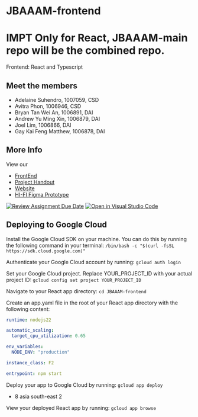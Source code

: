 # JBAAAM-frontend
# **IMPT** Only for React, JBAAAM-main repo will be the combined repo.
Frontend: React and Typescript
## Meet the members
- Adelaine Suhendro, 1007059, CSD
- Avitra Phon, 1006946, CSD
- Bryan Tan Wei An, 1006891, DAI
- Andrew Yu Ming Xin, 1006879, DAI
- Joel Lim, 1006866, DAI
- Gay Kai Feng Matthew, 1006878, DAI

## More Info
View our
- [FrontEnd](https://jbaaam-frontend.et.r.appspot.com/)
- [Project Handout](https://github.com/ilenhanako/SDS-2024-Team-03/files/15323228/Final.Project.Handout.Summer.2024.1.docx)
- [Website](https://sites.google.com/view/jbaaam/home)
- [HI-FI Figma Prototype](https://www.figma.com/proto/kTLbEtR91dCn9nWa8NLiuC/Hifi-Prototype?node-id=0-1&t=BTGPwEbyxkxrfKef-0&scaling=min-zoom&content-scaling=fixed&page-id=0%3A1&starting-point-node-id=1%3A2)

[![Review Assignment Due Date](https://classroom.github.com/assets/deadline-readme-button-24ddc0f5d75046c5622901739e7c5dd533143b0c8e959d652212380cedb1ea36.svg)](https://classroom.github.com/a/QpCtzJAE)
[![Open in Visual Studio Code](https://classroom.github.com/assets/open-in-vscode-718a45dd9cf7e7f842a935f5ebbe5719a5e09af4491e668f4dbf3b35d5cca122.svg)](https://classroom.github.com/online_ide?assignment_repo_id=15059043&assignment_repo_type=AssignmentRepo)


## Deploying to Google Cloud
Install the Google Cloud SDK on your machine. You can do this by running the following command in your terminal:
```/bin/bash -c "$(curl -fsSL https://sdk.cloud.google.com)"```

Authenticate your Google Cloud account by running:
```gcloud auth login```

Set your Google Cloud project. Replace YOUR_PROJECT_ID with your actual project ID:
```gcloud config set project YOUR_PROJECT_ID```

Navigate to your React app directory:
```cd JBAAAM-frontend```

Create an app.yaml file in the root of your React app directory with the following content:
```yml
runtime: nodejs22

automatic_scaling:
  target_cpu_utilization: 0.65

env_variables:
  NODE_ENV: "production"

instance_class: F2

entrypoint: npm start
```

Deploy your app to Google Cloud by running:
```gcloud app deploy```
- 8 asia south-east 2

View your deployed React app by running:
```gcloud app browse```